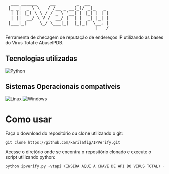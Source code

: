 <pre>
  ___ ______     __        _  __     
 |_ _|  _ \ \   / /__ _ __(_)/ _|_   _ 
  | || |_) \ \ / / _ \ '__| | |_| | | |
  | ||  __/ \ V /  __/ |  | |  _| |_| |
 |___|_|     \_/ \___|_|  |_|_|  \__, |
                                  |___/
</pre>

Ferramenta de checagem de reputação de endereços IP utilizando as bases do Virus Total e AbuseIPDB.

## Tecnologias utilizadas
<div>
 <img alt="Python" src="https://img.shields.io/badge/Python-F2C12E?style=for-the-badge&logo=python&logoColor=white">
 </div>
 
## Sistemas Operacionais compatíveis 
 <div>
 <img alt="Linux" src="https://img.shields.io/badge/Linux-A020F0?style=for-the-badge&logo=Linux&logoColor=white">
 <img alt="Windows" src="https://img.shields.io/badge/Windows-008000?style=for-the-badge&logo=Windows&logoColor=white">
 </div>


# Como usar
Faça o download do repositório ou clone utilizando o git:
```
git clone https://github.com/karilafig/IPVerify.git
```
Acesse o diretório onde se encontra o repositório clonado e execute o script utilizando python:
```python
python ipverify.py -vtapi (INSIRA AQUI A CHAVE DE API DO VIRUS TOTAL) -ipdbapi (INSIRA AQUI A CHAVE DE API DO ABUSE IPDB) -f (CAMINHO DO TXT COM OS IPS)
```
